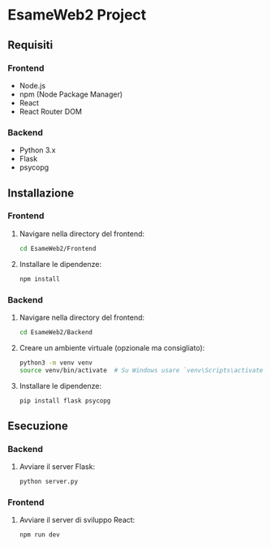 # EsameWeb2 Project

## Requisiti

### Frontend
- Node.js
- npm (Node Package Manager)
- React
- React Router DOM

### Backend
- Python 3.x
- Flask
- psycopg

## Installazione

### Frontend
1. Navigare nella directory del frontend:
    ```bash
    cd EsameWeb2/Frontend
    ```
2. Installare le dipendenze:
    ```bash
    npm install
    ```

### Backend
1. Navigare nella directory del frontend:
    ```bash
    cd EsameWeb2/Backend
    ```
2. Creare un ambiente virtuale (opzionale ma consigliato):
    ```bash
    python3 -m venv venv
    source venv/bin/activate  # Su Windows usare `venv\Scripts\activate`
    ```
3. Installare le dipendenze:
    ```bash
    pip install flask psycopg
    ```

## Esecuzione

### Backend
1. Avviare il server Flask:
    ```bash
    python server.py
    ```

### Frontend
1. Avviare il server di sviluppo React:
    ```bash
    npm run dev
    ```
